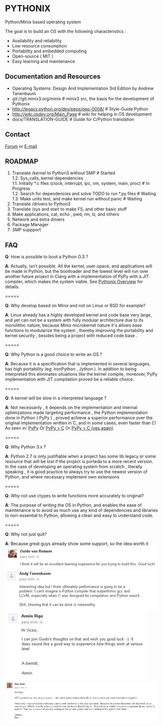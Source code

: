PYTHONIX
========

Python/Minix based operating system

The goal is to build an OS with the following characteristics :

* Availability and reliability
* Low resource consumption
* Portability and embedded computing
* Open-source ( MIT )
* Easy learning and maintenance

Documentation and Resources
---------------------------

* Operating Systems: Design And Implementation 3rd Edition by Andrew Tanenbaum
* git://git.minix3.org/minix # minix3 src, the basis for the development of Pythonix
* http://legacy.python.org/dev/peps/pep-0008/ # Style-Guide Python
* http://wiki.osdev.org/Main_Page # wiki for helping in OS development
* docs/TRANSLATION-GUIDE # Guide for C/Python translation

Contact
-------

[Forum](http://ost.io/@vhpanisa/pythonix) or [E-mail](mailto:victor.panisa@gmail.com)
 
ROADMAP
-------

1. Translate /kernel to Python3 without SMP # Started<br/>
  1.2. Sys_calls, kernel dependencies<br/>
  1.1. Initially *.c files (clock, interrupt, ipc, vm, system, main, proc) # In Progress<br/>
  1.2. Search for dependencies and solve TODO to run *.py files # Waiting<br/>
  1.3. Make units test, and make kernel run without panic # Waiting<br/>
2. Translate /drivers to Python3
3. Translate /sys and start to make FS, and other basic stuff
4. Make applications, cat, echo , pwd, rm, ls, and others
5. Network and extra drivers
6. Package Manager
7. SMP suppport


FAQ
---

**Q**: How is possible to boot a Python O.S ? 

**A**: Actually, isn't possible. All the kernel, user-space, and applications
will be made in Python, but the bootloader and the lowest level will
run over another future project in Clang with a implementation of PyPy 
with a JIT compiler, which makes the system viable. See [Pythonix Overview](docs/images/overview.png) for details.

=====

**Q**: Why develop based on Minix and not on Linux or BSD for example?

**A**: Linux already has a highly developed kernel and code base very
large, and yet can not be a system with fully modular architecture
due to its monolithic nature, because Minix microkernel nature it's allows
ease functions to modularize the system , thereby improving the portability
and kernel security , besides being a project with reduced code base .

=====

**Q**: Why Python is a good choice to write an OS ?

**A**: Because it is a specification that is implemented in several languages, has
high portability (eg: IronPython , Jython ). In addition to being interpreted
this eliminates situations like the kernel compile, moreover, PyPy implementation
with JIT compilation proved be a reliable choice.

=====

**Q**: A kernel will be slow in a interpreted language ?

**A**: Not necessarily , it depends on the implementation and internal optimizations made
targeting performance , the Python implementation done in Python ( PyPy ) , proved
achieve a superior performance over the original implementation written in C,
and in some cases, even faster than C!
As seen in: [PyPy](http://speed.pypy.org/)
Or [PyPy > C](http://morepypy.blogspot.com.br/2011/02/pypy-faster-than-c-on-carefully-crafted.html)
Or [PyPy > C (yes,again)](http://morepypy.blogspot.com.br/2011/08/pypy-is-faster-than-c-again-string.html)

=====

**Q**: Why Python 3.x ?

**A**: Python 2.7 is only justifiable when a project has some lib legacy
or some resource that will be lost if the project is porteda to a more 
recent version. In the case of developing an operating system from scratch ,
literally speaking , it is good practice to always try to use the newest version
of Python, and where necessary implement own extensions

=====

**Q**: Why not use ctypes to write functions more accurately to original? 

**A**: The purpose of writing the OS in Python, and enables the ease of 
maintenance is to avoid as much use any kind of dependencies and libraries 
to non-essential to Python, allowing a clean and easy to understand code.

=====

**Q**: Why not just quit?

**A**: Because great guys already show some support, so the idea worth it
![](docs/images/guido.jpg)
![](docs/images/ast.jpg)
![](docs/images/arigo.jpg)
![](docs/images/ben.jpg)
